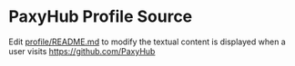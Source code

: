 # PaxyHub Profile Source

Edit [profile/README.md](profile/README.md) to modify the textual content is displayed when a user visits https://github.com/PaxyHub
